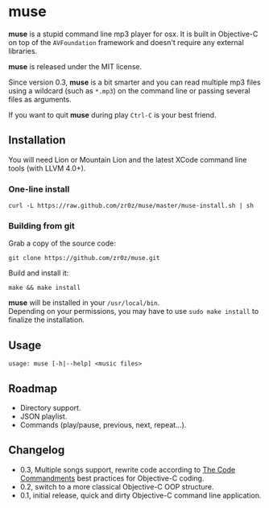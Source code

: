 muse
====

**muse** is a stupid command line mp3 player for osx. It is built in Objective-C on top of the `AVFoundation` framework and doesn't require any external libraries.

**muse** is released under the MIT license.

Since version 0.3, **muse** is a bit smarter and you can read multiple mp3 files using a wildcard (such as `*.mp3`) on the command line or passing several files as arguments.

If you want to quit **muse** during play `Ctrl-C` is your best friend.

Installation
------------

You will need Lion or Mountain Lion and the latest XCode command line tools (with LLVM 4.0+).

### One-line install

    curl -L https://raw.github.com/zr0z/muse/master/muse-install.sh | sh

### Building from git

Grab a copy of the source code:

	git clone https://github.com/zr0z/muse.git

Build and install it:

	make && make install

**muse** will be installed in your `/usr/local/bin`.  
Depending on your permissions, you may have to use `sudo make install` to finalize the installation.

Usage
-----

	usage: muse [-h|--help] <music files>

Roadmap
-------

* Directory support.
* JSON playlist.
* Commands (play/pause, previous, next, repeat…).

Changelog
---------

* 0.3, Multiple songs support, rewrite code according to [The Code Commandments](http://ironwolf.dangerousgames.com/blog/archives/913) best practices for Objective-C coding.
* 0.2, switch to a more classical Objective-C OOP structure.
* 0.1, initial release, quick and dirty Objective-C command line application.

